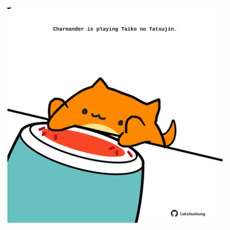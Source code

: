<!-- built at 31/08/2021, 24:12:56 UTC -->
<p align="center">
  <img width="500" height="500" src="./ReadmeImage.svg">
</p>
